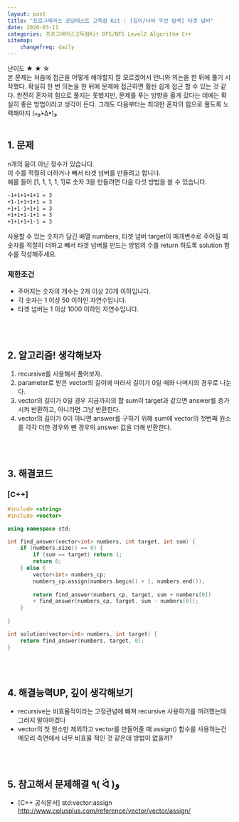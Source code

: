 ```yaml
---
layout: post
title: "프로그래머스 코딩테스트 고득점 Kit : [깊이/너비 우선 탐색] 타겟 넘버"
date: 2020-03-11
categories: 프로그래머스고득점Kit DFS/BFS Level2 Algorithm C++
sitemap:
    changefreq: daily
---
```


난이도 ★ ★ ☆  
본 문제는 처음에 접근을 어떻게 해야할지 잘 모르겠어서 언니와 의논을 한 뒤에 풀기 시작했다. 확실히 한 번 의논을 한 뒤에 문제에 접근하면 훨씬 쉽게 접근 할 수 있는 것 같다. 완전히 혼자의 힘으로 풀지는 못했지만, 문제를 푸는 방향을 옳게 갔다는 데에는 확실히 좋은 방법이라고 생각이 든다. 그래도 다음부터는 최대한 혼자의 힘으로 풀도록 노력해야지 (๑و•̀Δ•́)و  
<br/>

## 1. 문제
n개의 음이 아닌 정수가 있습니다.  
이 수를 적절히 더하거나 빼서 타겟 넘버를 만들려고 합니다.  
예를 들어 [1, 1, 1, 1, 1]로 숫자 3을 만들려면 다음 다섯 방법을 쓸 수 있습니다.  
```md
-1+1+1+1+1 = 3
+1-1+1+1+1 = 3
+1+1-1+1+1 = 3
+1+1+1-1+1 = 3
+1+1+1+1-1 = 3
```
사용할 수 있는 숫자가 담긴 배열 numbers, 타겟 넘버 target이 매개변수로 주어질 때 숫자를 적절히 더하고 빼서 타겟 넘버를 만드는 방법의 수를 return 하도록 solution 함수를 작성해주세요.

### 제한조건
- 주어지는 숫자의 개수는 2개 이상 20개 이하입니다.
- 각 숫자는 1 이상 50 이하인 자연수입니다.
- 타겟 넘버는 1 이상 1000 이하인 자연수입니다.
<br/>
<br/>

## 2. 알고리즘! 생각해보자
1) recursive를 사용해서 풀어보자.  
2) parameter로 받은 vector의 길이에 따라서 길이가 0일 때와 나머지의 경우로 나눈다.  
3) vector의 길이가 0일 경우 지금까지의 합 sum이 target과 같으면 answer를 증가시켜 반환하고, 아니라면 그냥 반환한다.  
4) vector의 길이가 0이 아니면 answer를 구하기 위해 sum에 vector의 첫번째 원소를 각각 더한 경우와 뺀 경우의 answer 값을 더해 반환한다.  
<br/>
<br/>

## 3. 해결코드
### [C++]
```c++
#include <string>
#include <vector>

using namespace std;

int find_answer(vector<int> numbers, int target, int sum) {
    if (numbers.size() == 0) {
        if (sum == target) return 1;
        return 0;
    } else {
        vector<int> numbers_cp;
        numbers_cp.assign(numbers.begin() + 1, numbers.end());
        
        return find_answer(numbers_cp, target, sum + numbers[0]) 
        + find_answer(numbers_cp, target, sum - numbers[0]);
    }
        
}

int solution(vector<int> numbers, int target) {
    return find_answer(numbers, target, 0);
}
```
<br/>
<br/>

## 4. 해결능력UP, 깊이 생각해보기
- recursive는 비효율적이라는 고정관념에 빠져 recursive 사용하기를 꺼려했는데 그러지 말아야겠다
- vector의 첫 원소만 제외하고 vector를 만들어줄 때 assign() 함수를 사용하는건 메모리 측면에서 너무 비효율 적인 것 같은데 방법이 없을까?
<br/>
<br/>

## 5. 참고해서 문제해결 ٩( ᐛ )و
- [C++ 공식문서] std:vector:assign <http://www.cplusplus.com/reference/vector/vector/assign/>
<br/>
<br/>